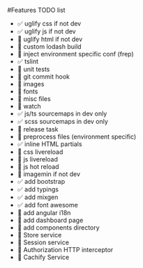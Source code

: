 #Features TODO list
* :white_check_mark: uglify css if not dev
* :white_check_mark: uglify js if not dev
* :red_circle: uglify html if not dev
* :red_circle: custom lodash build
* :red_circle: inject environment specific conf (frep)
* :white_check_mark: tslint
* :red_circle: unit tests
* :red_circle: git commit hook
* :red_circle: images
* :red_circle: fonts
* :red_circle: misc files
* :red_circle: watch
* :white_check_mark: js/ts sourcemaps in dev only
* :white_check_mark: scss sourcemaps in dev only
* :red_circle: release task 
* :red_circle: preprocess files (environment specific)
* :white_check_mark: inline HTML partials
* :red_circle: css livereload
* :red_circle: js livereload
* :red_circle: js hot reload
* :red_circle: imagemin if not dev
* :white_check_mark: add bootstrap
* :white_check_mark: add typings
* :white_check_mark: add mixgen
* :white_check_mark: add font awesome
* :red_circle: add angular i18n
* :red_circle: add dashboard page
* :red_circle: add components directory
* :red_circle: Store service
* :red_circle: Session service
* :red_circle: Authorization HTTP interceptor 
* :red_circle: Cachify Service
